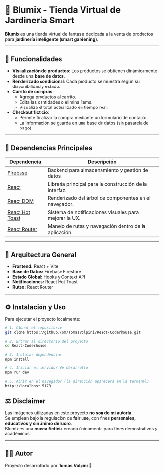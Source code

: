 # 🌿 Blumix - Tienda Virtual de Jardinería Smart

**Blumix** es una tienda virtual de fantasía dedicada a la venta de productos para **jardinería inteligente (smart gardening)**.

---

## 🚀 Funcionalidades

- **Visualización de productos**: Los productos se obtienen dinámicamente desde una **base de datos**.
- **Renderizado condicional**: Cada producto se muestra según su disponibilidad y estado.
- **Carrito de compras**:
  - Agrega productos al carrito.
  - Edita las cantidades o elimina ítems.
  - Visualiza el total actualizado en tiempo real.
- **Checkout ficticio**:
  - Permite finalizar la compra mediante un formulario de contacto.
  - La información se guarda en una base de datos (sin pasarela de pago).

---

## 🧩 Dependencias Principales

| Dependencia                                         | Descripción                                             |
| --------------------------------------------------- | ------------------------------------------------------- |
| [Firebase](https://firebase.google.com/docs)        | Backend para almacenamiento y gestión de datos.         |
| [React](https://react.dev/)                         | Librería principal para la construcción de la interfaz. |
| [React DOM](https://react.dev/reference/react-dom)  | Renderizado del árbol de componentes en el navegador.   |
| [React Hot Toast](https://react-hot-toast.com/docs) | Sistema de notificaciones visuales para mejorar la UX.  |
| [React Router](https://reactrouter.com/en/main)     | Manejo de rutas y navegación dentro de la aplicación.   |

---

## 🧠 Arquitectura General

- **Frontend:** React + Vite
- **Base de Datos:** Firebase Firestore
- **Estado Global:** Hooks y Context API
- **Notificaciones:** React Hot Toast
- **Ruteo:** React Router

---

## ⚙️ Instalación y Uso

Para ejecutar el proyecto localmente:

```bash
# 1. Clonar el repositorio
git clone https://github.com/TomasVolpini/React-Coderhouse.git

# 2. Entrar al directorio del proyecto
cd React-Coderhouse

# 3. Instalar dependencias
npm install

# 4. Iniciar el servidor de desarrollo
npm run dev

# 5. Abrir en el navegador (la dirección aparecerá en la terminal)
http://localhost:5173
```

## ⚖️ Disclaimer

Las imágenes utilizadas en este proyecto **no son de mi autoría**.  
Se emplean bajo la regulación de **fair use**, con fines **personales, educativos y sin ánimo de lucro**.  
Blumix es una **marca ficticia** creada únicamente para fines demostrativos y académicos.

---

## 👨‍💻 Autor

Proyecto desarrollado por **Tomás Volpini** 🌱
